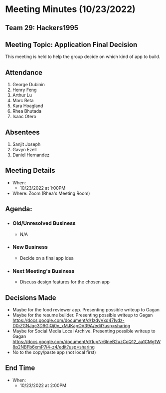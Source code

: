 # Meeting Minutes (10/23/2022)

## Team 29: Hackers1995

## Meeting Topic: Application Final Decision

This meeting is held to help the group decide on which kind of app to build.

## Attendance

1. George Dubinin
2. Henry Feng
3. Arthur Lu
4. Marc Reta
5. Kara Hoagland
6. Rhea Bhutada
7. Isaac Otero

## Absentees

1. Sanjit Joseph
2. Gavyn Ezell
3. Daniel Hernandez

## Meeting Details

-   When:
    -   10/23/2022 at 1:00PM
-   Where: Zoom (Rhea's Meeting Room)

## Agenda:

-   ### Old/Unresolved Business
    -   N/A
-   ### New Business
    -   Decide on a final app idea
-   ### Next Meeting's Business
    -   Discuss design features for the chosen app

## Decisions Made

-   Maybe for the food reviewer app. Presenting possible writeup to Gagan
-   Maybe for the resume builder. Presenting possible writeup to Gagan https://docs.google.com/document/d/1zdvVxd47Ivdz-D0rZGNJqc3D9GiQj0n_xMJKapOV39A/edit?usp=sharing
-   Maybe for Social Media Local Archive. Presenting possible writeup to Gagan https://docs.google.com/document/d/1upNr6lneB2uzCoQ12_aa1CMg1W8p2NBFb6xmP7i4-z4/edit?usp=sharing
-   No to the copy/paste app (not local first)

## End Time

-   When:
    -   10/23/2022 at 2:00PM
